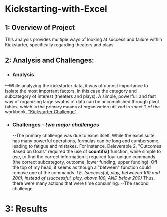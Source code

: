 # Kickstarting-with-Excel
  ## 1: Overview of Project
  This analysis provides multiple ways of looking at success and failure within Kickstarter, specifically regarding theaters and plays.
  ## 2: Analysis and Challenges:
  - ### **Analysis**
   --While analyzing the kickstarter data, it was of utmost importance to isolate the most important factors, in this case the category and subcategory of interest (theaters and plays). A simple, powerful, and fast way of organizing large swaths of data can be accomplished through pivot tables, which is the primary means of organization utilized in sheet 2 of the workbook, ["Kickstarter Challenge"](main/Kickstarter_Challenge.xlsx)
   - ### **Challenges** - *two major challenges*
      --The primary challenge was due to excel itself. While the excel suite has many powerful operations, formulas can be long and cumbersome, leading to fatigue and mistakes. For instance, Deleverable 2, "Outcomes Based on Goals" required the use of **countifs()** function, while simple to use, to find the correct information it required four unique commands (the correct subcategory, outcome, lower funding, upper funding). Off the top of my head, it seems as though a "between" function could remove one of the commands. 
    *I.E. (successful, play, betweeen 100 and 200), instead of (successful, play, above 100, AND below 200)*
    Thus, there were many actions that were time consuming. 
    --The second challenge 
 # 3: Results
